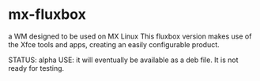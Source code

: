 # mx-fluxbox
a WM designed to be used on MX Linux
This fluxbox version makes use of the Xfce tools and apps, creating an easily configurable product. 

STATUS: alpha
USE: it will eventually be available as a deb file. It is not ready for testing.
